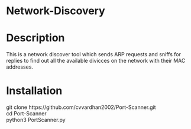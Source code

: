 # Network-Discovery
<h1>Description</h1>

<body>
This is a network discover tool which sends ARP requests and sniffs for replies to find out all the available divicces on the network with their MAC addresses.
</body>



<h1>Installation</h1>
<body>
git clone https://github.com/cvvardhan2002/Port-Scanner.git <br>
cd Port-Scanner <br>
python3 PortScanner.py<br>
</body>

